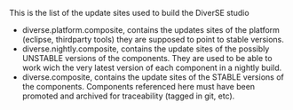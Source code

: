 This is the list of the update sites used to build the DiverSE studio
- diverse.platform.composite, contains the updates sites of the platform (eclipse, thirdparty tools) they are supposed to point to stable versions.
- diverse.nightly.composite, contains the update sites of the possibly UNSTABLE versions of the components. They are used to be able to work wich the very latest version of each component in a nightly build.
- diverse.composite, contains the update sites of the STABLE versions of the components. Components referenced here must have been promoted and archived for traceability (tagged in git, etc).